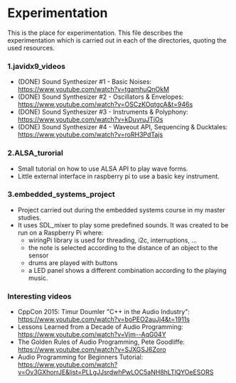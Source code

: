 # Experimentation
This is the place for experimentation. This file describes the experimentation which is carried out in each of the directories, quoting the used resources.

### 1.javidx9_videos
  - (DONE) Sound Synthesizer #1 - Basic Noises: https://www.youtube.com/watch?v=tgamhuQnOkM
  - (DONE) Sound Synthesizer #2 - Oscillators & Envelopes: https://www.youtube.com/watch?v=OSCzKOqtgcA&t=946s
  - (DONE) Sound Synthesizer #3 - Instruments & Polyphony:  https://www.youtube.com/watch?v=kDuvruJTjOs
  - (DONE) Sound Synthesizer #4 - Waveout API, Sequencing & Ducktales: https://www.youtube.com/watch?v=roRH3PdTajs

### 2.ALSA_turorial
  - Small tutorial on how to use ALSA API to play wave forms.
  - Little external interface in raspberry pi to use a basic key instrument. 

###  3.embedded_systems_project 
  - Project carried out during the embedded systems course in my master studies. 
  - It uses SDL_mixer to play some predefined sounds. It was created to be run on a Raspberry Pi where:
    - wiringPi library is used for threading, i2c, interruptions, ...
    - the note is selected according to the distance of an object to the sensor
    - drums are played with buttons
    - a LED panel shows a different combination according to the playing music.
	
### Interesting videos
   - CppCon 2015: Timur Doumler "C++ in the Audio Industry": https://www.youtube.com/watch?v=boPEO2auJj4&t=1911s
   - Lessons Learned from a Decade of Audio Programming: https://www.youtube.com/watch?v=Vjm--AqG04Y
   - The Golden Rules of Audio Programming, Pete Goodliffe: https://www.youtube.com/watch?v=SJXGSJ6Zoro
   - Audio Programming for Beginners Tutorial: https://www.youtube.com/watch?v=Ov3GXhorrJE&list=PLLgJJsrdwhPwLOC5aNH8hLTlQYOeESORS 
